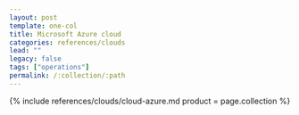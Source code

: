 ```yaml
---
layout: post
template: one-col
title: Microsoft Azure cloud
categories: references/clouds
lead: ""
legacy: false
tags: ["operations"]
permalink: /:collection/:path
---
```



{% include references/clouds/cloud-azure.md  product = page.collection %}
